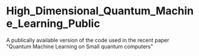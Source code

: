 # High_Dimensional_Quantum_Machine_Learning_Public
A publically available version of the code used in the recent paper "Quantum Machine Learning on Small quantum computers"
